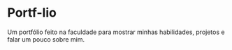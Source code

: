 # Portf-lio
Um portfólio feito na faculdade para mostrar minhas habilidades, projetos e falar um pouco sobre mim.
